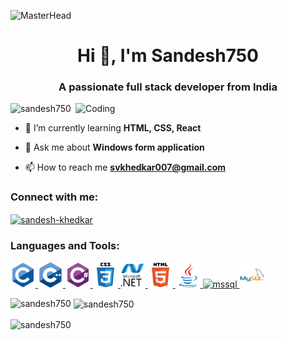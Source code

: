 ![MasterHead](https://i0.wp.com/vusci.blog/wp-content/uploads/2020/01/banner-for-article-2.jpg?fit=1588%2C610&ssl=1)
<h1 align="center">Hi 👋, I'm Sandesh750</h1>
<h3 align="center">A passionate full stack developer from India</h3>
<img align="right" alt="Coding" width="400" src="https://st3.depositphotos.com/3382541/13326/v/600/depositphotos_133260890-stock-illustration-programmer-sitting-on-big-laptop.jpg">

<p align="left"> <img src="https://komarev.com/ghpvc/?username=sandesh750&label=Profile%20views&color=0e75b6&style=flat" alt="sandesh750" /> </p>

- 🌱 I’m currently learning **HTML, CSS, React**

- 💬 Ask me about **Windows form application**

- 📫 How to reach me **svkhedkar007@gmail.com**

<h3 align="left">Connect with me:</h3>
<p align="left">
<a href="https://linkedin.com/in/sandesh-khedkar" target="blank"><img align="center" src="https://raw.githubusercontent.com/rahuldkjain/github-profile-readme-generator/master/src/images/icons/Social/linked-in-alt.svg" alt="sandesh-khedkar" height="30" width="40" /></a>
</p>

<h3 align="left">Languages and Tools:</h3>
<p align="left"> <a href="https://www.cprogramming.com/" target="_blank" rel="noreferrer"> <img src="https://raw.githubusercontent.com/devicons/devicon/master/icons/c/c-original.svg" alt="c" width="40" height="40"/> </a> <a href="https://www.w3schools.com/cpp/" target="_blank" rel="noreferrer"> <img src="https://raw.githubusercontent.com/devicons/devicon/master/icons/cplusplus/cplusplus-original.svg" alt="cplusplus" width="40" height="40"/> </a> <a href="https://www.w3schools.com/cs/" target="_blank" rel="noreferrer"> <img src="https://raw.githubusercontent.com/devicons/devicon/master/icons/csharp/csharp-original.svg" alt="csharp" width="40" height="40"/> </a> <a href="https://www.w3schools.com/css/" target="_blank" rel="noreferrer"> <img src="https://raw.githubusercontent.com/devicons/devicon/master/icons/css3/css3-original-wordmark.svg" alt="css3" width="40" height="40"/> </a> <a href="https://dotnet.microsoft.com/" target="_blank" rel="noreferrer"> <img src="https://raw.githubusercontent.com/devicons/devicon/master/icons/dot-net/dot-net-original-wordmark.svg" alt="dotnet" width="40" height="40"/> </a> <a href="https://www.w3.org/html/" target="_blank" rel="noreferrer"> <img src="https://raw.githubusercontent.com/devicons/devicon/master/icons/html5/html5-original-wordmark.svg" alt="html5" width="40" height="40"/> </a> <a href="https://www.java.com" target="_blank" rel="noreferrer"> <img src="https://raw.githubusercontent.com/devicons/devicon/master/icons/java/java-original.svg" alt="java" width="40" height="40"/> </a> <a href="https://www.microsoft.com/en-us/sql-server" target="_blank" rel="noreferrer"> <img src="https://www.svgrepo.com/show/303229/microsoft-sql-server-logo.svg" alt="mssql" width="40" height="40"/> </a> <a href="https://www.mysql.com/" target="_blank" rel="noreferrer"> <img src="https://raw.githubusercontent.com/devicons/devicon/master/icons/mysql/mysql-original-wordmark.svg" alt="mysql" width="40" height="40"/> </a> </p>

<p><img align="left" src="https://github-readme-stats.vercel.app/api/top-langs?username=sandesh750&show_icons=true&locale=en&layout=compact" alt="sandesh750" /></p>

<p>&nbsp;<img align="center" src="https://github-readme-stats.vercel.app/api?username=sandesh750&show_icons=true&locale=en" alt="sandesh750" /></p>

<p><img align="center" src="https://github-readme-streak-stats.herokuapp.com/?user=sandesh750&" alt="sandesh750" /></p>


